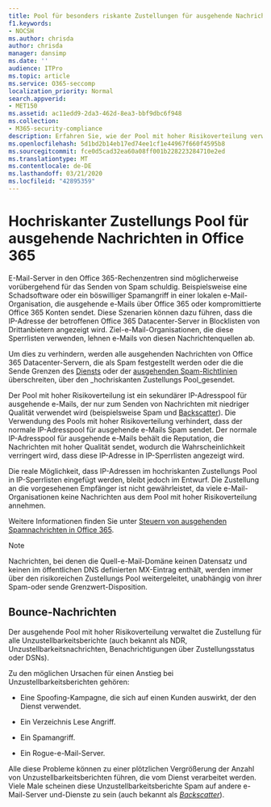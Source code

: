 ```yaml
---
title: Pool für besonders riskante Zustellungen für ausgehende Nachrichten
f1.keywords:
- NOCSH
ms.author: chrisda
author: chrisda
manager: dansimp
ms.date: ''
audience: ITPro
ms.topic: article
ms.service: O365-seccomp
localization_priority: Normal
search.appverid:
- MET150
ms.assetid: ac11edd9-2da3-462d-8ea3-bbf9dbc6f948
ms.collection:
- M365-security-compliance
description: Erfahren Sie, wie der Pool mit hoher Risikoverteilung verwendet wird, um die Reputation von e-Mail-Servern in den Office 365-Rechenzentren zu schützen.
ms.openlocfilehash: 5d1bd2b14eb17ed74ee1cf1e44967f660f4595b8
ms.sourcegitcommit: fce0d5cad32ea60a08ff001b228223284710e2ed
ms.translationtype: MT
ms.contentlocale: de-DE
ms.lasthandoff: 03/21/2020
ms.locfileid: "42895359"
---
```

# <a name="high-risk-delivery-pool-for-outbound-messages-in-office-365"></a>Hochriskanter Zustellungs Pool für ausgehende Nachrichten in Office 365

E-Mail-Server in den Office 365-Rechenzentren sind möglicherweise vorübergehend für das Senden von Spam schuldig. Beispielsweise eine Schadsoftware oder ein böswilliger Spamangriff in einer lokalen e-Mail-Organisation, die ausgehende e-Mails über Office 365 oder kompromittierte Office 365 Konten sendet. Diese Szenarien können dazu führen, dass die IP-Adresse der betroffenen Office 365 Datacenter-Server in Blocklisten von Drittanbietern angezeigt wird. Ziel-e-Mail-Organisationen, die diese Sperrlisten verwenden, lehnen e-Mails von diesen Nachrichtenquellen ab.

Um dies zu verhindern, werden alle ausgehenden Nachrichten von Office 365 Datacenter-Servern, die als Spam festgestellt werden oder die die Sende Grenzen des [Diensts](https://docs.microsoft.com/office365/servicedescriptions/exchange-online-service-description/exchange-online-limits#sending-limits-across-office-365-options) oder der [ausgehenden Spam-Richtlinien](configure-the-outbound-spam-policy.md) überschreiten, über den _hochriskanten Zustellungs Pool_gesendet.

Der Pool mit hoher Risikoverteilung ist ein sekundärer IP-Adresspool für ausgehende e-Mails, der nur zum Senden von Nachrichten mit niedriger Qualität verwendet wird (beispielsweise Spam und [Backscatter](backscatter-messages-and-eop.md)). Die Verwendung des Pools mit hoher Risikoverteilung verhindert, dass der normale IP-Adresspool für ausgehende e-Mails Spam sendet. Der normale IP-Adresspool für ausgehende e-Mails behält die Reputation, die Nachrichten mit hoher Qualität sendet, wodurch die Wahrscheinlichkeit verringert wird, dass diese IP-Adresse in IP-Sperrlisten angezeigt wird.

Die reale Möglichkeit, dass IP-Adressen im hochriskanten Zustellungs Pool in IP-Sperrlisten eingefügt werden, bleibt jedoch im Entwurf. Die Zustellung an die vorgesehenen Empfänger ist nicht gewährleistet, da viele e-Mail-Organisationen keine Nachrichten aus dem Pool mit hoher Risikoverteilung annehmen.

Weitere Informationen finden Sie unter [Steuern von ausgehenden Spamnachrichten in Office 365](outbound-spam-controls.md).

> [!NOTE]
> Nachrichten, bei denen die Quell-e-Mail-Domäne keinen Datensatz und keinen im öffentlichen DNS definierten MX-Eintrag enthält, werden immer über den risikoreichen Zustellungs Pool weitergeleitet, unabhängig von ihrer Spam-oder sende Grenzwert-Disposition.

## <a name="bounce-messages"></a>Bounce-Nachrichten

Der ausgehende Pool mit hoher Risikoverteilung verwaltet die Zustellung für alle Unzustellbarkeitsberichte (auch bekannt als NDR, Unzustellbarkeitsnachrichten, Benachrichtigungen über Zustellungsstatus oder DSNs).

Zu den möglichen Ursachen für einen Anstieg bei Unzustellbarkeitsberichten gehören:

- Eine Spoofing-Kampagne, die sich auf einen Kunden auswirkt, der den Dienst verwendet.

- Ein Verzeichnis Lese Angriff.

- Ein Spamangriff.

- Ein Rogue-e-Mail-Server.

Alle diese Probleme können zu einer plötzlichen Vergrößerung der Anzahl von Unzustellbarkeitsberichten führen, die vom Dienst verarbeitet werden. Viele Male scheinen diese Unzustellbarkeitsberichte Spam auf andere e-Mail-Server und-Dienste zu sein (auch bekannt als _[Backscatter](backscatter-messages-and-eop.md)_).
